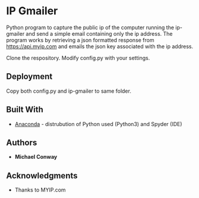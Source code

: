 # IP Gmailer 

Python program to capture the public ip of the computer running the ip-gmailer and send a simple email containing only the ip address.  The program works by retrieving a json formatted response from https://api.myip.com and emails the json key associated with the ip address.

Clone the respository.  Modify config.py with your settings.

## Deployment

Copy both config.py and ip-gmailer to same folder.

## Built With

* [Anaconda](https://www.anaconda.com/) - distrubution of Python used (Python3) and Spyder (IDE)

## Authors

* **Michael Conway** 

## Acknowledgments

* Thanks to MYIP.com
